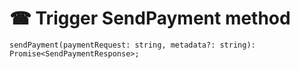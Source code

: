 # ☎ Trigger SendPayment method



`sendPayment(paymentRequest: string, metadata?: string): Promise<SendPaymentResponse>;`
